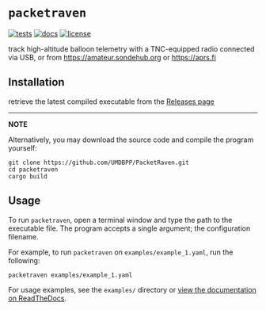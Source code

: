 # `packetraven`

[![tests](https://github.com/UMDBPP/PacketRaven/workflows/tests/badge.svg)](https://github.com/UMDBPP/PacketRaven/actions?query=workflow%3Atests)
[![docs](https://readthedocs.org/projects/packetraven/badge/?version=latest)](https://packetraven.readthedocs.io/en/latest/?badge=latest)
[![license](https://img.shields.io/github/license/umdbpp/packetraven)](https://opensource.org/licenses/MIT)

track high-altitude balloon telemetry with a TNC-equipped radio connected via USB, or from https://amateur.sondehub.org or https://aprs.fi

## Installation

retrieve the latest compiled executable from the [Releases page](https://github.com/UMDBPP/PacketRaven/releases)

---
**NOTE**

Alternatively, you may download the source code and compile the program yourself:

```shell
git clone https://github.com/UMDBPP/PacketRaven.git
cd packetraven
cargo build
```

## Usage

To run ``packetraven``, open a terminal window and type the path to the executable file. 
The program accepts a single argument; the configuration filename.

For example, to run ``packetraven`` on ``examples/example_1.yaml``, run the following:
   
```shell
packetraven examples/example_1.yaml
```

For usage examples, see the `examples/` directory or [view the documentation on ReadTheDocs](https://packetraven.readthedocs.io/en/latest/usage.html).